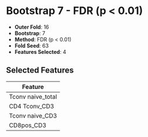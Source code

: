 # Bootstrap 7 - FDR (p < 0.01)

- **Outer Fold**: 16
- **Bootstrap**: 7
- **Method**: FDR (p < 0.01)
- **Fold Seed**: 63
- **Features Selected**: 4

## Selected Features

| Feature |
|---------|
| Tconv naive_total |
| CD4 Tconv_CD3 |
| Tconv naive_CD3 |
| CD8pos_CD3 |
